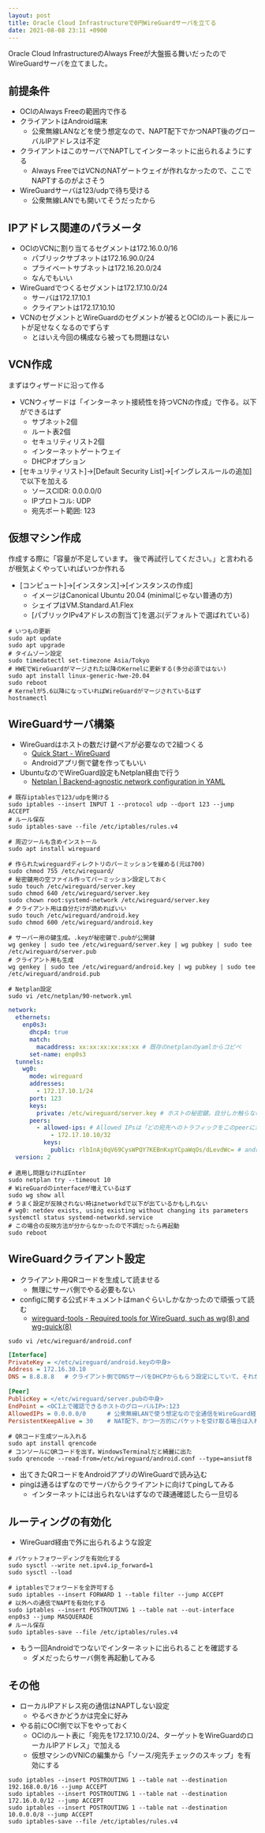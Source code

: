 ```yaml
---
layout: post
title: Oracle Cloud Infrastructureで0円WireGuardサーバを立てる
date: 2021-08-08 23:11 +0900
---
```

Oracle Cloud InfrastructureのAlways Freeが大盤振る舞いだったのでWireGuardサーバを立てました。

前提条件
-------------------
* OCIのAlways Freeの範囲内で作る
* クライアントはAndroid端末
    * 公衆無線LANなどを使う想定なので、NAPT配下でかつNAPT後のグローバルIPアドレスは不定
* クライアントはこのサーバでNAPTしてインターネットに出られるようにする
    * Always FreeではVCNのNATゲートウェイが作れなかったので、ここでNAPTするのがよさそう
* WireGuardサーバは123/udpで待ち受ける
    * 公衆無線LANでも開いてそうだったから

IPアドレス関連のパラメータ
-------------------
* OCIのVCNに割り当てるセグメントは172.16.0.0/16
    * パブリックサブネットは172.16.90.0/24
    * プライベートサブネットは172.16.20.0/24
    * なんでもいい
* WireGuardでつくるセグメントは172.17.10.0/24
    * サーバは172.17.10.1
    * クライアントは172.17.10.10
* VCNのセグメントとWireGuardのセグメントが被るとOCIのルート表にルートが足せなくなるのでずらす
    * とはいえ今回の構成なら被っても問題はない

VCN作成
-------------------
まずはウィザードに沿って作る

* VCNウィザードは「インターネット接続性を持つVCNの作成」で作る。以下ができるはず
    * サブネット2個
    * ルート表2個
    * セキュリティリスト2個
    * インターネットゲートウェイ
    * DHCPオプション
* [セキュリティリスト]->[Default Security List]->[イングレスルールの追加] で以下を加える
    * ソースCIDR: 0.0.0.0/0
    * IPプロトコル: UDP
    * 宛先ポート範囲: 123

仮想マシン作成
-------------------
作成する際に「容量が不足しています。 後で再試行してください。」と言われるが根気よくやっていればいつか作れる

* [コンピュート]->[インスタンス]->[インスタンスの作成]
    * イメージはCanonical Ubuntu 20.04 (minimalじゃない普通の方)
    * シェイプはVM.Standard.A1.Flex
    * [パブリックIPv4アドレスの割当て]を選ぶ(デフォルトで選ばれている)

``` shell
# いつもの更新
sudo apt update
sudo apt upgrade
# タイムゾーン設定
sudo timedatectl set-timezone Asia/Tokyo
# HWEでWireGuardがマージされた以降のKernelに更新する(多分必須ではない)
sudo apt install linux-generic-hwe-20.04
sudo reboot
# Kernelが5.6以降になっていればWireGuardがマージされているはず
hostnamectl
```

WireGuardサーバ構築
-------------------
* WireGuardはホストの数だけ鍵ペアが必要なので2組つくる
    * [Quick Start - WireGuard](https://www.wireguard.com/quickstart/)
    * Androidアプリ側で鍵を作ってもいい
* UbuntuなのでWireGuard設定もNetplan経由で行う
    * [Netplan \| Backend-agnostic network configuration in YAML](https://netplan.io/reference/)

``` shell
# 既存iptablesで123/udpを開ける
sudo iptables --insert INPUT 1 --protocol udp --dport 123 --jump ACCEPT
# ルール保存
sudo iptables-save --file /etc/iptables/rules.v4

# 周辺ツールも含めインストール
sudo apt install wireguard

# 作られたwireguardディレクトリのパーミッションを緩める(元は700)
sudo chmod 755 /etc/wireguard/
# 秘密鍵用の空ファイル作ってパーミッション設定しておく
sudo touch /etc/wireguard/server.key
sudo chmod 640 /etc/wireguard/server.key
sudo chown root:systemd-network /etc/wireguard/server.key
# クライアント用は自分だけが読めればいい
sudo touch /etc/wireguard/android.key
sudo chmod 600 /etc/wireguard/android.key

# サーバー用の鍵生成。.keyが秘密鍵で.pubが公開鍵
wg genkey | sudo tee /etc/wireguard/server.key | wg pubkey | sudo tee /etc/wireguard/server.pub
# クライアント用も生成
wg genkey | sudo tee /etc/wireguard/android.key | wg pubkey | sudo tee /etc/wireguard/android.pub

# Netplan設定
sudo vi /etc/netplan/90-network.yml
```

``` yaml
network:
  ethernets:
    enp0s3:
      dhcp4: true
      match:
        macaddress: xx:xx:xx:xx:xx:xx # 既存のnetplanのyamlからコピペ
      set-name: enp0s3
  tunnels:
    wg0:
      mode: wireguard
      addresses:
        - 172.17.10.1/24
      port: 123
      keys:
        private: /etc/wireguard/server.key # ホストの秘密鍵。自分しか触らないサーバなら直接書いてもいい
      peers:
        - allowed-ips: # Allowed IPsは「どの宛先へのトラフィックをこのpeerに流すか」のイメージ
            - 172.17.10.10/32
          keys:
            public: rlbInAj0qV69CysWPQY7KEBnKxpYCpaWqOs/dLevdWc= # android.pubの中身 これはファイル指定不可
  version: 2
```

``` shell
# 適用し問題なければEnter
sudo netplan try --timeout 10
# WireGuardのinterfaceが増えているはず
sudo wg show all
# うまく設定が反映されない時はnetworkdで以下が出ているかもしれない
# wg0: netdev exists, using existing without changing its parameters 
systemctl status systemd-networkd.service
# この場合の反映方法が分からなかったので不調だったら再起動
sudo reboot
```

WireGuardクライアント設定
-------------------
* クライアント用QRコードを生成して読ませる
    * 無理にサーバ側でやる必要もない
* configに関する公式ドキュメントはmanぐらいしかなかったので頑張って読む
    * [wireguard-tools - Required tools for WireGuard, such as wg(8) and wg-quick(8)](https://git.zx2c4.com/wireguard-tools/about/src/man/wg.8)

``` shell
sudo vi /etc/wireguard/android.conf
```
``` ini
[Interface]
PrivateKey = </etc/wireguard/android.keyの中身>
Address = 172.16.30.10
DNS = 8.8.8.8   # クライアント側でDNSサーバをDHCPからもらう設定にしていて、それがローカルIPアドレスだとつながらなくなるのでDNSを固定させる
 
[Peer]
PublicKey = </etc/wireguard/server.pubの中身>
EndPoint = <OCI上で確認できるホストのグローバルIP>:123
AllowedIPs = 0.0.0.0/0      # 公衆無線LANで使う想定なので全通信をWireGuard経由にする
PersistentKeepAlive = 30    # NAT配下、かつ一方的にパケットを受け取る場合は入れたほうがいいらしい。多分要らない
```
``` shell
# QRコード生成ツール入れる
sudo apt install qrencode
# コンソールにQRコードを出す。WindowsTerminalだと綺麗に出た
sudo qrencode --read-from=/etc/wireguard/android.conf --type=ansiutf8
```

* 出てきたQRコードをAndroidアプリのWireGuardで読み込む
* pingは通るはずなのでサーバからクライアントに向けてpingしてみる
    * インターネットには出られないはずなので疎通確認したら一旦切る

ルーティングの有効化
-------------------
* WireGuard経由で外に出られるような設定

``` shell
# パケットフォワーディングを有効化する
sudo sysctl --write net.ipv4.ip_forward=1
sudo sysctl --load

# iptablesでフォワードを全許可する
sudo iptables --insert FORWARD 1 --table filter --jump ACCEPT
# 以外への通信でNAPTを有効化する
sudo iptables --insert POSTROUTING 1 --table nat --out-interface enp0s3 --jump MASQUERADE
# ルール保存
sudo iptables-save --file /etc/iptables/rules.v4
```

* もう一回Androidでつないでインターネットに出られることを確認する
    * ダメだったらサーバ側を再起動してみる

その他
-------------------
* ローカルIPアドレス宛の通信はNAPTしない設定
    * やるべきかどうかは完全に好み
* やる前にOCI側で以下をやっておく
    * OCIのルート表に「宛先を172.17.10.0/24、ターゲットをWireGuardのローカルIPアドレス」で加える
    * 仮想マシンのVNICの編集から「ソース/宛先チェックのスキップ」を有効にする

``` shell
sudo iptables --insert POSTROUTING 1 --table nat --destination 192.168.0.0/16 --jump ACCEPT
sudo iptables --insert POSTROUTING 1 --table nat --destination 172.16.0.0/12 --jump ACCEPT
sudo iptables --insert POSTROUTING 1 --table nat --destination 10.0.0.0/8 --jump ACCEPT
sudo iptables-save --file /etc/iptables/rules.v4
```
